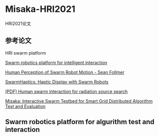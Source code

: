# Misaka-HRI2021
HRI2021论文

## 参考论文

HRI swarm platform

[Swarm robotics platform for intelligent interaction](https://www.sciencedirect.com/science/article/pii/S2096579619300269)

[Human Perception of Swarm Robot Motion - Sean Follmer](http://shape.stanford.edu/research/UbiSwarm/Perception_nocopyright.pdf)

[SwarmHaptics: Haptic Display with Swarm Robots](http://shape.stanford.edu/research/2019-SwarmHaptics/SwarmHaptics.pdf)

[(PDF) Human swarm interaction for radiation source search](https://www.researchgate.net/publication/224347062_Human_swarm_interaction_for_radiation_source_search_and_localization)

[Misaka: Interactive Swarm Testbed for Smart Grid Distributed Algorithm Test and Evaluation](https://ieeexplore.ieee.org/document/9208421/)

## Swarm robotics platform for algurithm test and interaction